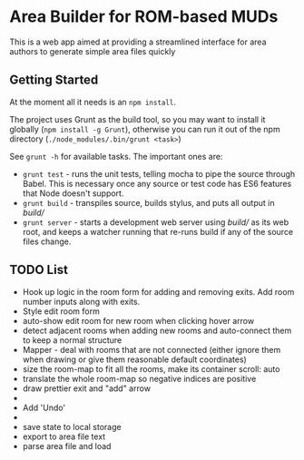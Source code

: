 # Area Builder for ROM-based MUDs

This is a web app aimed at providing a streamlined interface for area authors to generate simple area files quickly

## Getting Started

At the moment all it needs is an `npm install`. 

The project uses Grunt as the build tool, so you may want to install it globally (`npm install -g Grunt`), otherwise you can run it out of the npm directory (`./node_modules/.bin/grunt <task>`)

See `grunt -h` for available tasks. The important ones are:

   * `grunt test` - runs the unit tests, telling mocha to pipe the source through Babel. This is necessary once any source or test code has ES6 features that Node doesn't support.
   * `grunt build` - transpiles source, builds stylus, and puts all output in *build/*
   * `grunt server` - starts a development web server using *build/* as its web root, and keeps a watcher running that re-runs build if any of the source files change. 

## TODO List

   * Hook up logic in the room form for adding and removing exits. Add room number inputs along with exits.
   * Style edit room form
   * auto-show edit room for new room when clicking hover arrow
   * detect adjacent rooms when adding new rooms and auto-connect them to keep a normal structure
   * Mapper - deal with rooms that are not connected (either ignore them when drawing or give them reasonable default coordinates)
   * size the room-map to fit all the rooms, make its container scroll: auto
   * translate the whole room-map so negative indices are positive
   * draw prettier exit and "add" arrow
   * 
   * Add 'Undo'
   * 
   * save state to local storage
   * export to area file text
   * parse area file and load